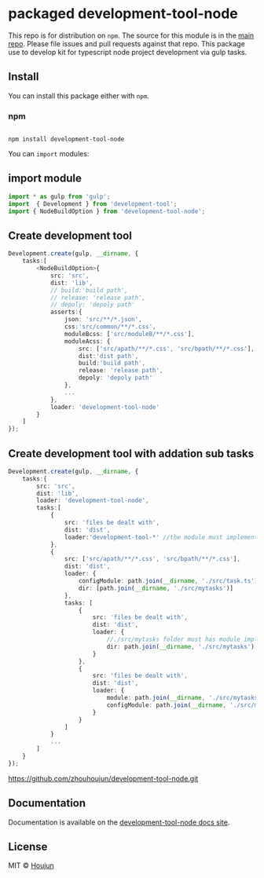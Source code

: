 # packaged development-tool-node

This repo is for distribution on `npm`. The source for this module is in the
[main repo](https://github.com/zhouhoujun/development-tool-node/src/mastert).
Please file issues and pull requests against that repo.
This package use to develop kit for typescript node project development via gulp tasks.

## Install

You can install this package either with `npm`.

### npm

```shell

npm install development-tool-node

```

You can `import` modules:

## import module

```ts
import * as gulp from 'gulp';
import  { Development } from 'development-tool';
import { NodeBuildOption } from 'development-tool-node';

```

## Create development tool

```ts
Development.create(gulp, __dirname, {
    tasks:[
        <NodeBuildOption>{
            src: 'src',
            dist: 'lib',
            // build:'build path',
            // release: 'release path',
            // depoly: 'depoly path'
            asserts:{
                json: 'src/**/*.json',
                css:'src/common/**/*.css',
                moduleBcss: ['src/moduleB/**/*.css'],
                moduleAcss: {
                    src: ['src/apath/**/*.css', 'src/bpath/**/*.css'],
                    dist:'dist path',
                    build:'build path',
                    release: 'release path',
                    depoly: 'depoly path'
                },
                ...
            },
            loader: 'development-tool-node'
        }
    ]
});
```

## Create development tool with addation sub tasks

```ts
Development.create(gulp, __dirname, {
    tasks:{
        src: 'src',
        dist: 'lib',
        loader: 'development-tool-node',
        tasks:[
            {
                src: 'files be dealt with',
                dist: 'dist',
                loader:'development-tool-*' //the module must implement ITaskDefine.
            },
            {
                src: ['src/apath/**/*.css', 'src/bpath/**/*.css'],
                dist: 'dist',
                loader: {
                    configModule: path.join(__dirname, './src/task.ts'), //the module must implement ITaskDefine.
                    dir: [path.join(__dirname, './src/mytasks')]
                },
                tasks: [
                    {
                        src: 'files be dealt with',
                        dist: 'dist',
                        loader: {
                            //./src/mytasks folder must has module implement ITaskDefine.
                            dir: path.join(__dirname, './src/mytasks')
                        }
                    },
                    {
                        src: 'files be dealt with',
                        dist: 'dist',
                        loader: {
                            module: path.join(__dirname, './src/mytasks/dosomething'),
                            configModule: path.join(__dirname, './src/mytasks/config') //the module must implement ITaskDefine.
                        }
                    }
                ]
            }
            ...
        ]
    }
});
```

https://github.com/zhouhoujun/development-tool-node.git

## Documentation

Documentation is available on the
[development-tool-node docs site](https://github.com/zhouhoujun/development-tool-node).

## License

MIT © [Houjun](https://github.com/zhouhoujun/)